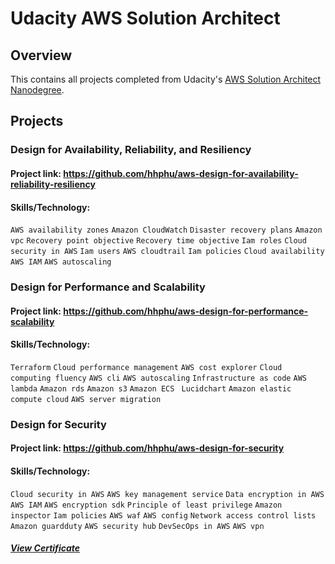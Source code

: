 # Udacity AWS Solution Architect


## Overview
This contains all projects completed from Udacity's [AWS Solution Architect Nanodegree](https://www.udacity.com/course/aws-cloud-architect-nanodegree--nd063). 



## Projects

### Design for Availability, Reliability, and Resiliency
#### Project link: https://github.com/hhphu/aws-design-for-availability-reliability-resiliency
#### Skills/Technology:
`AWS availability zones` `Amazon CloudWatch` `Disaster recovery plans`  `Amazon vpc`   `Recovery point objective`   `Recovery time objective`   `Iam roles`   `Cloud security in AWS`   `Iam users`   `AWS cloudtrail`   `Iam policies`   `Cloud availability`   `AWS IAM`   `AWS autoscaling`


### Design for Performance and Scalability
#### Project link: https://github.com/hhphu/aws-design-for-performance-scalability
#### Skills/Technology:
`Terraform`   `Cloud performance management`   `AWS cost explorer`   `Cloud computing fluency`   `AWS cli`   `AWS autoscaling`   `Infrastructure as code`   `AWS lambda`   `Amazon rds`   `Amazon s3`   `Amazon ECS`  ` Lucidchart`   `Amazon elastic compute cloud`   `AWS server migration`


### Design for Security
#### Project link: https://github.com/hhphu/aws-design-for-security
#### Skills/Technology:
`Cloud security in AWS`   `AWS key management service`   `Data encryption in AWS`   `AWS IAM`   `AWS encryption sdk`   `Principle of least privilege`   `Amazon inspector`   `Iam policies`   `AWS waf`   `AWS config`   `Network access control lists`   `Amazon guardduty`   `AWS security hub`   `DevSecOps in AWS`   `AWS vpn`


##### [View Certificate](https://www.udacity.com/certificate/e/efbeb99e-28b1-11eb-8b12-4b51c7ca889a)
